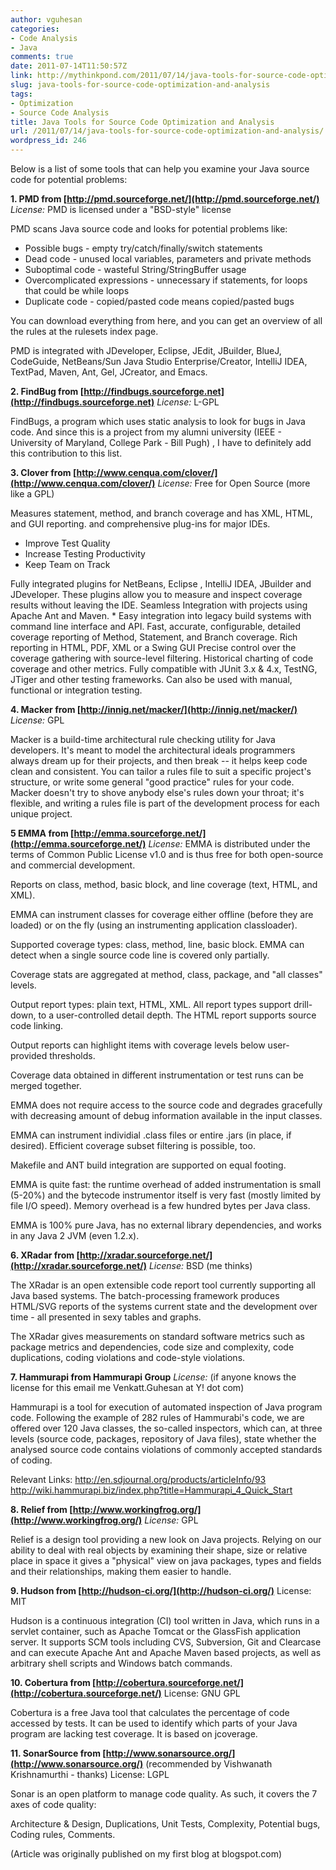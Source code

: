 ```yaml
---
author: vguhesan
categories:
- Code Analysis
- Java
comments: true
date: 2011-07-14T11:50:57Z
link: http://mythinkpond.com/2011/07/14/java-tools-for-source-code-optimization-and-analysis/
slug: java-tools-for-source-code-optimization-and-analysis
tags:
- Optimization
- Source Code Analysis
title: Java Tools for Source Code Optimization and Analysis
url: /2011/07/14/java-tools-for-source-code-optimization-and-analysis/
wordpress_id: 246
---
```


Below is a list of some tools that can help you examine your Java source code for potential problems:

**1. PMD from [http://pmd.sourceforge.net/](http://pmd.sourceforge.net/)**
_License:_ PMD is licensed under a "BSD-style" license

PMD scans Java source code and looks for potential problems like:

* Possible bugs - empty try/catch/finally/switch statements
* Dead code - unused local variables, parameters and private methods
* Suboptimal code - wasteful String/StringBuffer usage
* Overcomplicated expressions - unnecessary if statements, for loops that could be while loops
* Duplicate code - copied/pasted code means copied/pasted bugs

You can download everything from here, and you can get an overview of all the rules at the rulesets index page.

PMD is integrated with JDeveloper, Eclipse, JEdit, JBuilder, BlueJ, CodeGuide, NetBeans/Sun Java Studio Enterprise/Creator, IntelliJ IDEA, TextPad, Maven, Ant, Gel, JCreator, and Emacs.

**2. FindBug from [http://findbugs.sourceforge.net](http://findbugs.sourceforge.net)**
_License:_ L-GPL

FindBugs, a program which uses static analysis to look for bugs in Java code. And since this is a project from my alumni university (IEEE - University of Maryland, College Park - Bill Pugh) , I have to definitely add this contribution to this list.

**3. Clover from [http://www.cenqua.com/clover/](http://www.cenqua.com/clover/)**
_License:_ Free for Open Source (more like a GPL)

Measures statement, method, and branch coverage and has XML, HTML, and GUI reporting. and comprehensive plug-ins for major IDEs.

* Improve Test Quality
* Increase Testing Productivity
* Keep Team on Track

Fully integrated plugins for NetBeans, Eclipse , IntelliJ IDEA, JBuilder and JDeveloper. These plugins allow you to measure and inspect coverage results without leaving the IDE.
Seamless Integration with projects using Apache Ant and Maven. * Easy integration into legacy build systems with command line interface and API.
Fast, accurate, configurable, detailed coverage reporting of Method, Statement, and Branch coverage.
Rich reporting in HTML, PDF, XML or a Swing GUI
Precise control over the coverage gathering with source-level filtering.
Historical charting of code coverage and other metrics.
Fully compatible with JUnit 3.x & 4.x, TestNG, JTiger and other testing frameworks. Can also be used with manual, functional or integration testing.

**4. Macker from [http://innig.net/macker/](http://innig.net/macker/)**
_License:_ GPL

Macker is a build-time architectural rule checking utility for Java developers. It's meant to model the architectural ideals programmers always dream up for their projects, and then break -- it helps keep code clean and consistent. You can tailor a rules file to suit a specific project's structure, or write some general "good practice" rules for your code. Macker doesn't try to shove anybody else's rules down your throat; it's flexible, and writing a rules file is part of the development process for each unique project.

**5 EMMA from [http://emma.sourceforge.net/](http://emma.sourceforge.net/)**
_License:_ EMMA is distributed under the terms of Common Public License v1.0 and is thus free for both open-source and commercial development.

Reports on class, method, basic block, and line coverage (text, HTML, and XML).

EMMA can instrument classes for coverage either offline (before they are loaded) or on the fly (using an instrumenting application classloader).

Supported coverage types: class, method, line, basic block. EMMA can detect when a single source code line is covered only partially.

Coverage stats are aggregated at method, class, package, and "all classes" levels.

Output report types: plain text, HTML, XML. All report types support drill-down, to a user-controlled detail depth. The HTML report supports source code linking.

Output reports can highlight items with coverage levels below user-provided thresholds.

Coverage data obtained in different instrumentation or test runs can be merged together.

EMMA does not require access to the source code and degrades gracefully with decreasing amount of debug information available in the input classes.

EMMA can instrument individial .class files or entire .jars (in place, if desired). Efficient coverage subset filtering is possible, too.

Makefile and ANT build integration are supported on equal footing.

EMMA is quite fast: the runtime overhead of added instrumentation is small (5-20%) and the bytecode instrumentor itself is very fast (mostly limited by file I/O speed). Memory overhead is a few hundred bytes per Java class.

EMMA is 100% pure Java, has no external library dependencies, and works in any Java 2 JVM (even 1.2.x).

**6. XRadar from [http://xradar.sourceforge.net/](http://xradar.sourceforge.net/)**
_License:_ BSD (me thinks)

The XRadar is an open extensible code report tool currently supporting all Java based systems. The batch-processing framework produces HTML/SVG reports of the systems current state and the development over time - all presented in sexy tables and graphs.

The XRadar gives measurements on standard software metrics such as package metrics and dependencies, code size and complexity, code duplications, coding violations and code-style violations.

**7. Hammurapi from Hammurapi Group**
_License:_ (if anyone knows the license for this email me Venkatt.Guhesan at Y! dot com)

Hammurapi is a tool for execution of automated inspection of Java program code. Following the example of 282 rules of Hammurabi's code, we are offered over 120 Java classes, the so-called inspectors, which can, at three levels (source code, packages, repository of Java files), state whether the analysed source code contains violations of commonly accepted standards of coding.

Relevant Links:
http://en.sdjournal.org/products/articleInfo/93
http://wiki.hammurapi.biz/index.php?title=Hammurapi_4_Quick_Start

**8. Relief from [http://www.workingfrog.org/](http://www.workingfrog.org/)**
_License:_ GPL

Relief is a design tool providing a new look on Java projects. Relying on our ability to deal with real objects by examining their shape, size or relative place in space it gives a "physical" view on java packages, types and fields and their relationships, making them easier to handle.

**9. Hudson from [http://hudson-ci.org/](http://hudson-ci.org/)**
License: MIT

Hudson is a continuous integration (CI) tool written in Java, which runs in a servlet container, such as Apache Tomcat or the GlassFish application server. It supports SCM tools including CVS, Subversion, Git and Clearcase and can execute Apache Ant and Apache Maven based projects, as well as arbitrary shell scripts and Windows batch commands.

**10. Cobertura from [http://cobertura.sourceforge.net/](http://cobertura.sourceforge.net/)**
License: GNU GPL

Cobertura is a free Java tool that calculates the percentage of code accessed by tests. It can be used to identify which parts of your Java program are lacking test coverage. It is based on jcoverage.

**11. SonarSource from [http://www.sonarsource.org/](http://www.sonarsource.org/)** (recommended by Vishwanath Krishnamurthi - thanks)
License: LGPL

Sonar is an open platform to manage code quality. As such, it covers the 7 axes of code quality:

Architecture & Design, Duplications, Unit Tests, Complexity, Potential bugs, Coding rules, Comments.

(Article was originally published on my first blog at blogspot.com)
